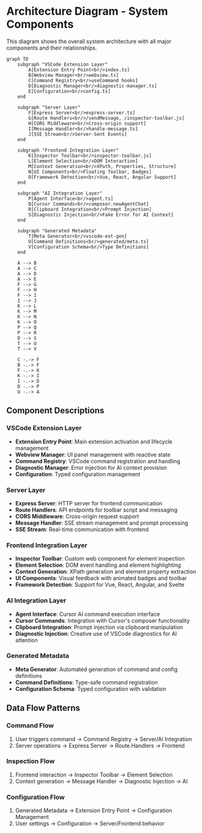 # Architecture Diagram - System Components

This diagram shows the overall system architecture with all major components and their relationships.

```mermaid
graph TD
    subgraph "VSCode Extension Layer"
        A[Extension Entry Point<br/>index.ts]
        B[Webview Manager<br/>webview.ts]
        C[Command Registry<br/>useCommand hooks]
        D[Diagnostic Manager<br/>diagnostic-manager.ts]
        E[Configuration<br/>config.ts]
    end
    
    subgraph "Server Layer"
        F[Express Server<br/>express-server.ts]
        G[Route Handlers<br/>/sendMessage, /inspector-toolbar.js]
        H[CORS Middleware<br/>Cross-origin support]
        I[Message Handler<br/>handle-message.ts]
        J[SSE Stream<br/>Server-Sent Events]
    end
    
    subgraph "Frontend Integration Layer"
        K[Inspector Toolbar<br/>inspector-toolbar.js]
        L[Element Selection<br/>DOM Interaction]
        M[Context Generation<br/>XPath, Properties, Structure]
        N[UI Components<br/>Floating Toolbar, Badges]
        O[Framework Detection<br/>Vue, React, Angular Support]
    end
    
    subgraph "AI Integration Layer"
        P[Agent Interface<br/>agent.ts]
        Q[Cursor Commands<br/>composer.newAgentChat]
        R[Clipboard Integration<br/>Prompt Injection]
        S[Diagnostic Injection<br/>Fake Error for AI Context]
    end
    
    subgraph "Generated Metadata"
        T[Meta Generator<br/>vscode-ext-gen]
        U[Command Definitions<br/>generated/meta.ts]
        V[Configuration Schema<br/>Type Definitions]
    end
    
    A --> B
    A --> C
    A --> D
    A --> E
    F --> G
    F --> H
    F --> I
    I --> J
    K --> L
    K --> M
    K --> N
    K --> O
    P --> Q
    P --> R
    D --> S
    T --> U
    T --> V
    
    C -.-> F
    B -.-> F
    F -.-> K
    K -.-> I
    I -.-> D
    D -.-> P
    U -.-> A
```

## Component Descriptions

### VSCode Extension Layer
- **Extension Entry Point**: Main extension activation and lifecycle management
- **Webview Manager**: UI panel management with reactive state
- **Command Registry**: VSCode command registration and handling
- **Diagnostic Manager**: Error injection for AI context provision
- **Configuration**: Typed configuration management

### Server Layer
- **Express Server**: HTTP server for frontend communication
- **Route Handlers**: API endpoints for toolbar script and messaging
- **CORS Middleware**: Cross-origin request support
- **Message Handler**: SSE stream management and prompt processing
- **SSE Stream**: Real-time communication with frontend

### Frontend Integration Layer
- **Inspector Toolbar**: Custom web component for element inspection
- **Element Selection**: DOM event handling and element highlighting
- **Context Generation**: XPath generation and element property extraction
- **UI Components**: Visual feedback with animated badges and toolbar
- **Framework Detection**: Support for Vue, React, Angular, and Svelte

### AI Integration Layer
- **Agent Interface**: Cursor AI command execution interface
- **Cursor Commands**: Integration with Cursor's composer functionality
- **Clipboard Integration**: Prompt injection via clipboard manipulation
- **Diagnostic Injection**: Creative use of VSCode diagnostics for AI attention

### Generated Metadata
- **Meta Generator**: Automated generation of command and config definitions
- **Command Definitions**: Type-safe command registration
- **Configuration Schema**: Typed configuration with validation

## Data Flow Patterns

### Command Flow
1. User triggers command → Command Registry → Server/AI Integration
2. Server operations → Express Server → Route Handlers → Frontend

### Inspection Flow
1. Frontend interaction → Inspector Toolbar → Element Selection
2. Context generation → Message Handler → Diagnostic Injection → AI

### Configuration Flow
1. Generated Metadata → Extension Entry Point → Configuration Management
2. User settings → Configuration → Server/Frontend behavior 